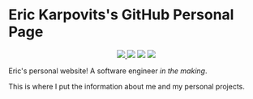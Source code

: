 # Eric Karpovits's GitHub Personal Page

<p align="center">
  <a href="https://github.com/EricKarpovits/">
         <img src="https://img.shields.io/badge/developer-EricKarpovits-blue?style=flat-square&logo=github">
  </a> 
  <img src="https://img.shields.io/badge/version-2.1.3-brightgreen?style=flat-square&color=2bbc8a"> <img src="https://img.shields.io/badge/build-passed-brightgreen?style=flat-square"> <img src="https://img.shields.io/badge/made%20with-HTML5-1f425f.svg?style=flat-square&logo=HTML5&color=E34F26">
</p>

Eric's personal website! A software engineer *in the making*.

This is where I put the information about me and my personal projects. 
